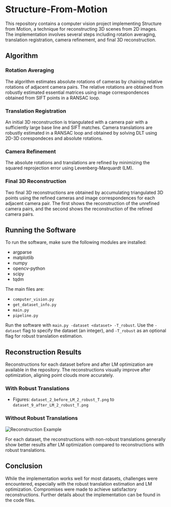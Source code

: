 # Structure-From-Motion

This repository contains a computer vision project implementing Structure from Motion, a technique for reconstructing 3D scenes from 2D images. The implementation involves several steps including rotation averaging, translation registration, camera refinement, and final 3D reconstruction.

## Algorithm

### Rotation Averaging
The algorithm estimates absolute rotations of cameras by chaining relative rotations of adjacent camera pairs. The relative rotations are obtained from robustly estimated essential matrices using image correspondences obtained from SIFT points in a RANSAC loop.

### Translation Registration
An initial 3D reconstruction is triangulated with a camera pair with a sufficiently large base line and SIFT matches. Camera translations are robustly estimated in a RANSAC loop and obtained by solving DLT using 2D-3D corespondeces and absolute rotations.

### Camera Refinement
The absolute rotations and translations are refined by minimizing the squared reprojection error using Levenberg-Marquardt (LM).

### Final 3D Reconstruction
Two final 3D reconstructions are obtained by accumulating triangulated 3D points using the refined cameras and image correspondences for each adjacent camera pair. The first shows the reconstruction of the unrefined camera pairs, and the second shows the reconstruction of the refined camera pairs.

## Running the Software

To run the software, make sure the following modules are installed:
- argparse
- matplotlib
- numpy
- opencv-python
- scipy
- tqdm

The main files are:
- `computer_vision.py`
- `get_dataset_info.py`
- `main.py`
- `pipeline.py`

Run the software with `main.py -dataset <dataset> -T_robust`. Use the `-dataset` flag to specify the dataset (an integer), and `-T_robust` as an optional flag for robust translation estimation.

## Reconstruction Results

Reconstructions for each dataset before and after LM optimization are available in the repository. The reconstructions visually improve after optimization, aligning point clouds more accurately.

### With Robust Translations
- Figures: `dataset_2_before_LM_2_robust_T.png` to `dataset_9_after_LM_2_robust_T.png`

### Without Robust Translations

![Reconstruction Example]([path/to/your/image.png](https://github.com/erik-norlin/Structure-From-Motion/blob/main/reconstruction-plots/dataset_2_after_LM_2.png))

For each dataset, the reconstructions with non-robust translations generally show better results after LM optimization compared to reconstructions with robust translations.

## Conclusion

While the implementation works well for most datasets, challenges were encountered, especially with the robust translation estimation and LM optimization. Compromises were made to achieve satisfactory reconstructions. Further details about the implementation can be found in the code files.
